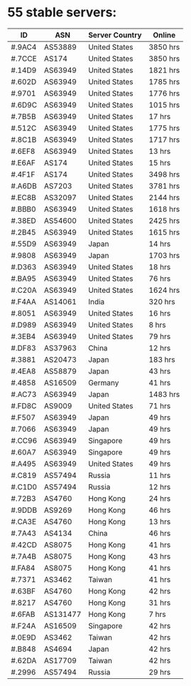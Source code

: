 # 55 stable servers:

| ID | ASN | Server Country | Online |
| ------ | ------ | ------ | ------ |
| #.9AC4 | AS53889 | United States | 3850 hrs |
| #.7CCE | AS174 | United States | 3850 hrs |
| #.14D9 | AS63949 | United States | 1821 hrs |
| #.602D | AS63949 | United States | 1785 hrs |
| #.9701 | AS63949 | United States | 1776 hrs |
| #.6D9C | AS63949 | United States | 1015 hrs |
| #.7B5B | AS63949 | United States | 17 hrs |
| #.512C | AS63949 | United States | 1775 hrs |
| #.8C1B | AS63949 | United States | 1717 hrs |
| #.6EF8 | AS63949 | United States | 13 hrs |
| #.E6AF | AS174 | United States | 15 hrs |
| #.4F1F | AS174 | United States | 3498 hrs |
| #.A6DB | AS7203 | United States | 3781 hrs |
| #.EC8B | AS32097 | United States | 2144 hrs |
| #.BBB0 | AS63949 | United States | 1618 hrs |
| #.38ED | AS54600 | United States | 2425 hrs |
| #.2B45 | AS63949 | United States | 1615 hrs |
| #.55D9 | AS63949 | Japan | 14 hrs |
| #.9808 | AS63949 | Japan | 1703 hrs |
| #.D363 | AS63949 | United States | 18 hrs |
| #.BA95 | AS63949 | United States | 76 hrs |
| #.C20A | AS63949 | United States | 1624 hrs |
| #.F4AA | AS14061 | India | 320 hrs |
| #.8051 | AS63949 | United States | 16 hrs |
| #.D989 | AS63949 | United States | 8 hrs |
| #.3EB4 | AS63949 | United States | 79 hrs |
| #.DF83 | AS37963 | China | 12 hrs |
| #.3881 | AS20473 | Japan | 183 hrs |
| #.4EA8 | AS58879 | Japan | 43 hrs |
| #.4858 | AS16509 | Germany | 41 hrs |
| #.AC73 | AS63949 | Japan | 1483 hrs |
| #.FD8C | AS9009 | United States | 71 hrs |
| #.F507 | AS63949 | Japan | 49 hrs |
| #.7066 | AS63949 | Japan | 49 hrs |
| #.CC96 | AS63949 | Singapore | 49 hrs |
| #.60A7 | AS63949 | Singapore | 49 hrs |
| #.A495 | AS63949 | United States | 49 hrs |
| #.C819 | AS57494 | Russia | 11 hrs |
| #.C1D0 | AS57494 | Russia | 12 hrs |
| #.72B3 | AS4760 | Hong Kong | 24 hrs |
| #.9DDB | AS9269 | Hong Kong | 46 hrs |
| #.CA3E | AS4760 | Hong Kong | 13 hrs |
| #.7A43 | AS4134 | China | 46 hrs |
| #.42CD | AS8075 | Hong Kong | 41 hrs |
| #.7A4B | AS8075 | Hong Kong | 43 hrs |
| #.FA84 | AS8075 | Hong Kong | 41 hrs |
| #.7371 | AS3462 | Taiwan | 41 hrs |
| #.63BF | AS4760 | Hong Kong | 42 hrs |
| #.8217 | AS4760 | Hong Kong | 31 hrs |
| #.6FAB | AS131477 | Hong Kong | 7 hrs |
| #.F24A | AS16509 | Singapore | 42 hrs |
| #.0E9D | AS3462 | Taiwan | 42 hrs |
| #.B848 | AS4694 | Japan | 42 hrs |
| #.62DA | AS17709 | Taiwan | 42 hrs |
| #.2996 | AS57494 | Russia | 29 hrs |

